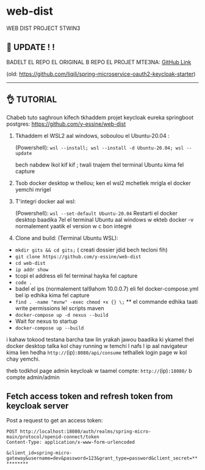 # web-dist
WEB DIST PROJECT 5TWIN3
## 👺 UPDATE ! !
BADELT EL REPO EL ORIGINAL B REPO EL PROJET MTE3NA:
[GitHub Link](https://github.com/y-essine/web-dist)

(old: https://github.com/liqili/spring-microservice-oauth2-keycloak-starter)

_______________________________________________

## 👌 TUTORIAL
Chabeb tuto saghroun kifech tkhaddem projet keycloak eureka springboot postgres:
https://github.com/y-essine/web-dist

1. Tkhaddem el WSL2 aal windows, soboulou el Ubuntu-20.04 :
   
   (Powershell): `wsl --install; wsl --install -d Ubuntu-20.04; wsl --update`

   bech nabdew lkol kif kif ;  twali tnajem thel terminal Ubuntu kima fel capture 

3. Tsob docker desktop w thellou; ken el wsl2 mchetlek mrigla el docker yemchi mrigel

4. T'integri docker aal wsl: 

   (Powershell): `wsl --set-default Ubuntu-20.04`
Restarti el docker desktop baadika 7el el terminal Ubuntu aal windows w ekteb docker -v normalement yaatik el version w c bon integré

5. Clone and build: (Terminal Ubuntu WSL): 
-  `mkdir gits && cd gits;` ( creati dossier jdid bech tecloni fih)
- `git clone https://github.com/y-essine/web-dist`
- `cd web-dist`
- `ip addr show `
- tcopi el address eli fel terminal hayka fel capture
- `code .`
- badel el ips (normalement tal9ahom 10.0.0.7) eli fel docker-compose.yml bel ip edhika kima fel capture
- `find . -name "mvnw" -exec chmod +x {} \;`
** el commande edhika taati write permissions lel scripts maven
- `docker-compose up -d nexus --build`
- Wait for nexus to startup
- `docker-compose up --build`

i kahaw tokood testana barcha taw lin yrakah jawou baadika
ki ykamel thel docker desktop talka kol chay running w 
temchi l nafs l ip aal navigateur kima lien hedha `http://`(ip)`:8080/api/consume`
tethallek login page w kol chay yemchi.

theb todkhol page admin keycloak w taamel compte: `http://`(ip)`:18080/` b compte admin/admin

## Fetch access token and refresh token from keycloak server
Post a request to get an access token:

`POST http://localhost:18080/auth/realms/spring-micro-main/protocol/openid-connect/token`  
 `Content-Type: application/x-www-form-urlencoded`
 
 `&client_id=spring-micro-gateway&username=dev&password=123&grant_type=password&client_secret=**********`
